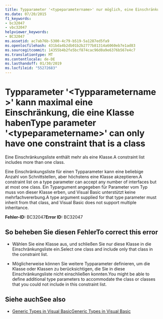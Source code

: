 ```yaml
---
title: Typparameter '<typeparametername>' nur möglich, eine Einschränkung, die eine Klasse ist
ms.date: 07/20/2015
f1_keywords:
- bc32047
- vbc32047
helpviewer_keywords:
- BC32047
ms.assetid: ac7ab76b-5300-4c79-b519-5a1287ed5fa9
ms.openlocfilehash: 431bda4b2db01b2b2777b81314a6060eb7e1ad83
ms.sourcegitcommit: 14355b4b2fe5bcf874cac96d0a9e6376b567e4c7
ms.translationtype: MT
ms.contentlocale: de-DE
ms.lasthandoff: 01/30/2019
ms.locfileid: "55272683"
---
```

# <a name="type-parameter-typeparametername-can-only-have-one-constraint-that-is-a-class"></a><span data-ttu-id="717e1-102">Typparameter '\<Typparametername >' kann maximal eine Einschränkung, die eine Klasse haben</span><span class="sxs-lookup"><span data-stu-id="717e1-102">Type parameter '\<typeparametername>' can only have one constraint that is a class</span></span>
<span data-ttu-id="717e1-103">Eine Einschränkungsliste enthält mehr als eine Klasse.</span><span class="sxs-lookup"><span data-stu-id="717e1-103">A constraint list includes more than one class.</span></span>  
  
 <span data-ttu-id="717e1-104">Eine Einschränkungsliste für einen Typparameter kann eine beliebige Anzahl von Schnittstellen, aber höchstens eine Klasse akzeptieren.</span><span class="sxs-lookup"><span data-stu-id="717e1-104">A constraint list on a type parameter can accept any number of interfaces but at most one class.</span></span> <span data-ttu-id="717e1-105">Ein Typargument angegeben für Parameter vom Typ muss von dieser Klasse erben, und Visual Basic unterstützt keine mehrfachvererbung.</span><span class="sxs-lookup"><span data-stu-id="717e1-105">A type argument supplied for that type parameter must inherit from that class, and Visual Basic does not support multiple inheritance.</span></span>  
  
 <span data-ttu-id="717e1-106">**Fehler-ID:** BC32047</span><span class="sxs-lookup"><span data-stu-id="717e1-106">**Error ID:** BC32047</span></span>  
  
## <a name="to-correct-this-error"></a><span data-ttu-id="717e1-107">So beheben Sie diesen Fehler</span><span class="sxs-lookup"><span data-stu-id="717e1-107">To correct this error</span></span>  
  
-   <span data-ttu-id="717e1-108">Wählen Sie eine Klasse aus, und schließen Sie nur diese Klasse in die Einschränkungsliste ein.</span><span class="sxs-lookup"><span data-stu-id="717e1-108">Select one class and include only that class in the constraint list.</span></span>  
  
-   <span data-ttu-id="717e1-109">Möglicherweise können Sie weitere Typparameter definieren, um die Klasse oder Klassen zu berücksichtigen, die Sie in diese Einschränkungsliste nicht einschließen konnten.</span><span class="sxs-lookup"><span data-stu-id="717e1-109">You might be able to define additional type parameters to accommodate the class or classes that you could not include in this constraint list.</span></span>  
  
## <a name="see-also"></a><span data-ttu-id="717e1-110">Siehe auch</span><span class="sxs-lookup"><span data-stu-id="717e1-110">See also</span></span>
- [<span data-ttu-id="717e1-111">Generic Types in Visual Basic</span><span class="sxs-lookup"><span data-stu-id="717e1-111">Generic Types in Visual Basic</span></span>](../../visual-basic/programming-guide/language-features/data-types/generic-types.md)

